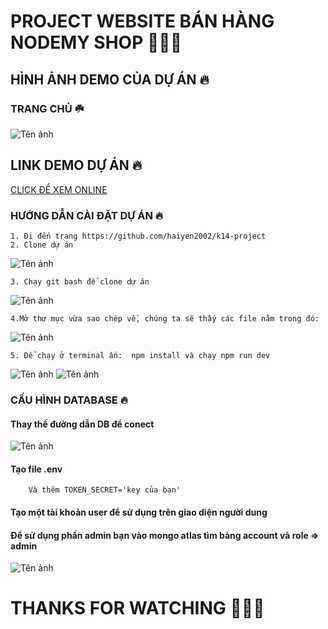 # PROJECT WEBSITE BÁN HÀNG NODEMY SHOP 👋👋👋


## HÌNH ẢNH DEMO CỦA DỰ ÁN 🔥

### TRANG CHỦ ☘️

![Tên ảnh](https://scontent.fhan2-3.fna.fbcdn.net/v/t1.15752-9/255186032_679963199644287_6218043156513002370_n.png?_nc_cat=108&ccb=1-5&_nc_sid=ae9488&_nc_ohc=jrZhXC4_qRwAX9mAger&_nc_ht=scontent.fhan2-3.fna&oh=dbb2a73e2f5f4f862ce5e170a86bacc9&oe=61B1BB67)


## LINK DEMO DỰ ÁN 🔥
[CLICK ĐỂ XEM ONLINE](https://k14-shopmypham.nodemy.vn/)

### HƯỚNG DẪN CÀI ĐẶT DỰ ÁN 🔥
    1. Đi đến trang https://github.com/haiyen2002/k14-project
    2. Clone dự án 
![Tên ảnh](https://scontent.fhan2-3.fna.fbcdn.net/v/t1.15752-9/254292769_266484058760423_1658891203864524077_n.png?_nc_cat=107&ccb=1-5&_nc_sid=ae9488&_nc_ohc=Vm3JbfjstfgAX8rfDCg&tn=Kcr4kJa6vXsptCPT&_nc_ht=scontent.fhan2-3.fna&oh=b6e6f75d2e6a58b256180e2fe98eca6a&oe=61B37295)   
    
    3. Chạy git bash để clone dự án
![Tên ảnh](https://scontent.fhan2-3.fna.fbcdn.net/v/t1.15752-9/254721401_1818721268336818_6551716453463704863_n.png?_nc_cat=107&ccb=1-5&_nc_sid=ae9488&_nc_ohc=bj9o5lTGegIAX9-cbNU&_nc_ht=scontent.fhan2-3.fna&oh=7b5214274d32bc3320733843027cb21f&oe=61B20BBF)

    4.Mở thư mục vừa sao chép về, chúng ta sẽ thấy các file nằm trong đó:
![Tên ảnh](https://scontent.fhan2-4.fna.fbcdn.net/v/t1.15752-9/251665462_357955869418378_6985296642166478669_n.png?_nc_cat=104&ccb=1-5&_nc_sid=ae9488&_nc_ohc=VQDtVizUeuEAX_8MMrn&_nc_ht=scontent.fhan2-4.fna&oh=9906783f29aea06546e9fc8b29720397&oe=61AFF8CA)   
    
    5. Để chạy ở terminal ấn:  npm install và chạy npm run dev
![Tên ảnh](https://scontent.fhan2-3.fna.fbcdn.net/v/t1.15752-9/254965270_3095557357388292_5480136441045705872_n.png?_nc_cat=107&ccb=1-5&_nc_sid=ae9488&_nc_ohc=wAVMY2C3UyoAX-pMxtS&_nc_ht=scontent.fhan2-3.fna&oh=e27f03ceba2d89d9e85ef0451650c6fb&oe=61B26828) 
![Tên ảnh](https://scontent.fhan2-2.fna.fbcdn.net/v/t1.15752-9/252524807_594812814997533_3119790744687586624_n.png?_nc_cat=111&ccb=1-5&_nc_sid=ae9488&_nc_ohc=jWg4o80irGcAX-7a2Ou&_nc_ht=scontent.fhan2-2.fna&oh=1e5d460cefe2fd3a367467ca962b7526&oe=61B36DAC) 
             
### CẤU HÌNH DATABASE 🔥

#### Thay thế đường dẫn DB để conect
![Tên ảnh](https://scontent.fhan1-1.fna.fbcdn.net/v/t1.15752-9/254717889_1745935698949058_4341138531250784670_n.png?_nc_cat=103&ccb=1-5&_nc_sid=ae9488&_nc_ohc=w_w1a9j8JTsAX9W-tSX&_nc_ht=scontent.fhan1-1.fna&oh=4242701f79c680e37bd38fe7d54654e7&oe=61B35478) 
#### Tạo file .env
        Và thêm TOKEN_SECRET='key của bạn'
#### Tạo một tài khoản user để sử dụng trên giao diện người dung
#### Để sử dụng phần admin bạn vào mongo atlas tìm bảng account và role => admin

![Tên ảnh](https://scontent.fhan1-1.fna.fbcdn.net/v/t1.15752-9/252302175_620831765713795_1377388586492219088_n.png?_nc_cat=109&ccb=1-5&_nc_sid=ae9488&_nc_ohc=yyAih940-aYAX-OPWf2&_nc_ht=scontent.fhan1-1.fna&oh=1562f0488dfadd387a94666866c91ac7&oe=61B20FF6)



# THANKS FOR WATCHING 🥰🥰🥰